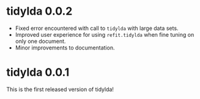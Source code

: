 # tidylda 0.0.2

* Fixed error encountered with call to `tidylda` with large data sets.
* Improved user experience for using `refit.tidylda` when fine tuning on only
  one document.
* Minor improvements to documentation.

# tidylda 0.0.1
This is the first released version of tidylda!